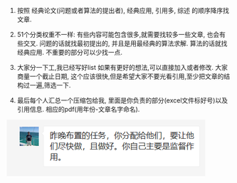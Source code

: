 1. 按照 经典论文(问题或者算法的提出者), 经典应用, 引用多, 综述 的顺序降序找文章.

2. 51个分类权重不一样: 有些内容可能包含很多,就需要找较多一些文章, 也会有些交叉.
   问题的话就找最初提出的, 并且是用最经典的算法求解. 算法的话就找经典应用.
   不重要的部分可以少找一点.

3. 大家分一下工,我已经写好list 如果有更好的想法,可以直接加入或者修改. 大家商量一个截止日期,
   这个应该很快,但是希望大家不要光看引用,至少把文章的结构过一遍,筛选一下.

4. 最后每个人汇总一个压缩包给我, 里面是你负责的部分(excel文件标好号)以及引用信息.
   相应的pdf(用年份-文章名字命名).

![Image text](1.png)
